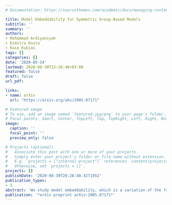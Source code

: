 ```yaml
---
# Documentation: https://sourcethemes.com/academic/docs/managing-content/

title: Model Embeddability for Symmetric Group-Based Models
subtitle: ''
summary: ''
authors:
- Muhammad Ardiyansyah
- Dimitra Kosta
- Kaie Kubjas
tags: []
categories: []
date: '2020-05-14'
lastmod: 2020-08-30T23:28:48+03:00
featured: false
draft: false
url_pdf: 

links:
- name: arXiv
  url: "https://arxiv.org/abs/2005.07171"

# Featured image
# To use, add an image named `featured.jpg/png` to your page's folder.
# Focal points: Smart, Center, TopLeft, Top, TopRight, Left, Right, BottomLeft, Bottom, BottomRight.
image:
  caption: ''
  focal_point: ''
  preview_only: false

# Projects (optional).
#   Associate this post with one or more of your projects.
#   Simply enter your project's folder or file name without extension.
#   E.g. `projects = ["internal-project"]` references `content/project/deep-learning/index.md`.
#   Otherwise, set `projects = []`.
projects: []
publishDate: '2020-08-30T20:28:48.427195Z'
publication_types:
- 3
abstract: 'We study model embeddability, which is a variation of the famous embedding problem in probability theory, when apart from the requirement that the Markov matrix is the matrix exponential of a rate matrix, we additionally ask that the rate matrix follows the model structure. We provide a characterisation of model embeddable Markov matrices corresponding to symmetric group-based phylogenetic models. In particular, we provide necessary and sufficient conditions in terms of the eigenvalues of symmetric group-based matrices. To showcase our main result on model embeddability, we provide an application to hachimoji models, which are eight-state models for synthetic DNA. Moreover, our main result on model embeddability, enables us to compute the volume of the set of model embeddable Markov matrices relative to the volume of other relevant sets of Markov matrices within the model.'
publication: '*arXiv preprint arXiv:2005.07171*'
---
```

